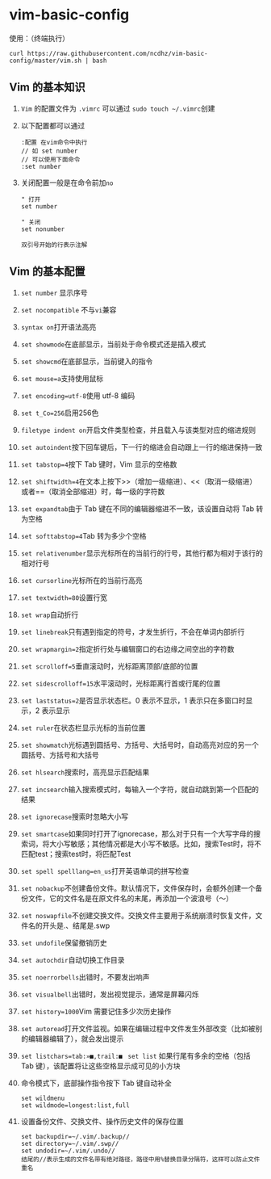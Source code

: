 # vim-basic-config
使用：（终端执行）

```
curl https://raw.githubusercontent.com/ncdhz/vim-basic-config/master/vim.sh | bash
```

## Vim 的基本知识
1. `Vim` 的配置文件为 `.vimrc` 可以通过
`sudo touch ~/.vimrc`创建
2. 以下配置都可以通过

    ```
    :配置 在vim命令中执行
    // 如 set number
    // 可以使用下面命令
    :set number
    ```

3. 关闭配置一般是在命令前加`no`
    
    ```
    " 打开
    set number
    
    " 关闭
    set nonumber
    
    双引号开始的行表示注解
    ```
    
## Vim 的基本配置

1. `set number` 显示序号
2. `set nocompatible` 不与`vi`兼容
3. `syntax on`打开语法高亮
4. `set showmode`在底部显示，当前处于命令模式还是插入模式
5. `set showcmd`在底部显示，当前键入的指令
6. `set mouse=a`支持使用鼠标
7. `set encoding=utf-8`使用 utf-8 编码
8. `set t_Co=256`启用256色
9. `filetype indent on`开启文件类型检查，并且载入与该类型对应的缩进规则
10. `set autoindent`按下回车键后，下一行的缩进会自动跟上一行的缩进保持一致
11. `set tabstop=4`按下 Tab 键时，Vim 显示的空格数
12. `set shiftwidth=4`在文本上按下>>（增加一级缩进）、<<（取消一级缩进）或者==（取消全部缩进）时，每一级的字符数
13. `set expandtab`由于 Tab 键在不同的编辑器缩进不一致，该设置自动将 Tab 转为空格
14. `set softtabstop=4`Tab 转为多少个空格
15. `set relativenumber`显示光标所在的当前行的行号，其他行都为相对于该行的相对行号
16. `set cursorline`光标所在的当前行高亮
17. `set textwidth=80`设置行宽
18. `set wrap`自动折行
19. `set linebreak`只有遇到指定的符号，才发生折行，不会在单词内部折行
20. `set wrapmargin=2`指定折行处与编辑窗口的右边缘之间空出的字符数
21. `set scrolloff=5`垂直滚动时，光标距离顶部/底部的位置
22. `set sidescrolloff=15`水平滚动时，光标距离行首或行尾的位置
23. `set laststatus=2`是否显示状态栏。0 表示不显示，1 表示只在多窗口时显示，2 表示显示
24. `set ruler`在状态栏显示光标的当前位置
25. `set showmatch`光标遇到圆括号、方括号、大括号时，自动高亮对应的另一个圆括号、方括号和大括号
26. `set hlsearch`搜索时，高亮显示匹配结果
27. `set incsearch`输入搜索模式时，每输入一个字符，就自动跳到第一个匹配的结果
28. `set ignorecase`搜索时忽略大小写
29. `set smartcase`如果同时打开了ignorecase，那么对于只有一个大写字母的搜索词，将大小写敏感；其他情况都是大小写不敏感。比如，搜索Test时，将不匹配test；搜索test时，将匹配Test
30. `set spell spelllang=en_us`打开英语单词的拼写检查
31. `set nobackup`不创建备份文件。默认情况下，文件保存时，会额外创建一个备份文件，它的文件名是在原文件名的末尾，再添加一个波浪号（〜）
32. `set noswapfile`不创建交换文件。交换文件主要用于系统崩溃时恢复文件，文件名的开头是.、结尾是.swp
33. `set undofile`保留撤销历史
34. `set autochdir`自动切换工作目录
35. `set noerrorbells`出错时，不要发出响声
36. `set visualbell`出错时，发出视觉提示，通常是屏幕闪烁
37. `set history=1000`Vim 需要记住多少次历史操作
38. `set autoread`打开文件监视。如果在编辑过程中文件发生外部改变（比如被别的编辑器编辑了），就会发出提示
39. `set listchars=tab:»■,trail:■
` `set list` 如果行尾有多余的空格（包括 Tab 键），该配置将让这些空格显示成可见的小方块
40. 命令模式下，底部操作指令按下 Tab 键自动补全

    ```
    set wildmenu
    set wildmode=longest:list,full
    ```
    
41. 设置备份文件、交换文件、操作历史文件的保存位置
    
    ```
    set backupdir=~/.vim/.backup//  
    set directory=~/.vim/.swp//
    set undodir=~/.vim/.undo// 
    结尾的//表示生成的文件名带有绝对路径，路径中用%替换目录分隔符，这样可以防止文件重名
    ```

